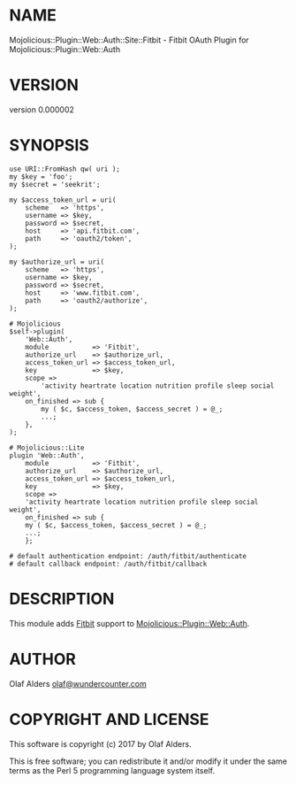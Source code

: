 # NAME

Mojolicious::Plugin::Web::Auth::Site::Fitbit - Fitbit OAuth Plugin for Mojolicious::Plugin::Web::Auth

# VERSION

version 0.000002

# SYNOPSIS

    use URI::FromHash qw( uri );
    my $key = 'foo';
    my $secret = 'seekrit';

    my $access_token_url = uri(
        scheme   => 'https',
        username => $key,
        password => $secret,
        host     => 'api.fitbit.com',
        path     => 'oauth2/token',
    );

    my $authorize_url = uri(
        scheme   => 'https',
        username => $key,
        password => $secret,
        host     => 'www.fitbit.com',
        path     => 'oauth2/authorize',
    );

    # Mojolicious
    $self->plugin(
        'Web::Auth',
        module           => 'Fitbit',
        authorize_url    => $authorize_url,
        access_token_url => $access_token_url,
        key              => $key,
        scope =>
            'activity heartrate location nutrition profile sleep social weight',
        on_finished => sub {
            my ( $c, $access_token, $access_secret ) = @_;
            ...;
        },
    );

    # Mojolicious::Lite
    plugin 'Web::Auth',
        module           => 'Fitbit',
        authorize_url    => $authorize_url,
        access_token_url => $access_token_url,
        key              => $key,
        scope =>
        'activity heartrate location nutrition profile sleep social weight',
        on_finished => sub {
        my ( $c, $access_token, $access_secret ) = @_;
        ...;
        };

    # default authentication endpoint: /auth/fitbit/authenticate
    # default callback endpoint: /auth/fitbit/callback

# DESCRIPTION

This module adds [Fitbit](https://dev.fitbit.com/docs/) support to
[Mojolicious::Plugin::Web::Auth](https://metacpan.org/pod/Mojolicious::Plugin::Web::Auth).

# AUTHOR

Olaf Alders <olaf@wundercounter.com>

# COPYRIGHT AND LICENSE

This software is copyright (c) 2017 by Olaf Alders.

This is free software; you can redistribute it and/or modify it under
the same terms as the Perl 5 programming language system itself.
